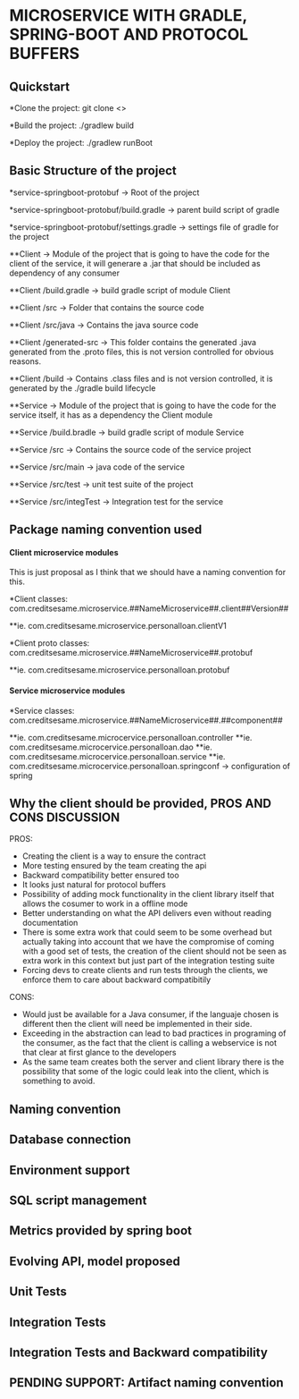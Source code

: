 # MICROSERVICE WITH GRADLE, SPRING-BOOT AND PROTOCOL BUFFERS

## Quickstart
*Clone the project: git clone <<url-clone>>

*Build the project: ./gradlew build

*Deploy the project: ./gradlew runBoot

## Basic Structure of the project
*service-springboot-protobuf -> Root of the project

*service-springboot-protobuf/build.gradle -> parent build script of gradle

*service-springboot-protobuf/settings.gradle -> settings file of gradle for the project

**Client -> Module of the project that is going to have the code for the client of the service, it will generare a .jar that should be included as dependency of any consumer

**Client /build.gradle -> build gradle script of module Client

**Client /src -> Folder that contains the source code

**Client /src/java -> Contains the java source code

**Client /generated-src -> This folder contains the generated .java generated from the .proto files, this is not version controlled for obvious reasons.

**Client /build -> Contains .class files and is not version controlled, it is generated by the ./gradle build lifecycle

**Service -> Module of the project that is going to have the code for the service itself, it has as a dependency the Client module

**Service /build.bradle -> build gradle script of module Service

**Service /src -> Contains the source code of the service project

**Service /src/main -> java code of the service

**Service /src/test -> unit test suite of the project

**Service /src/integTest -> Integration test for the service



## Package naming convention used

#### Client microservice modules
This is just proposal as I think that we should have a naming convention for this.

*Client classes: com.creditsesame.microservice.##NameMicroservice##.client##Version##

**ie. com.creditsesame.microservice.personalloan.clientV1

*Client proto classes: com.creditsesame.microservice.##NameMicroservice##.protobuf

**ie. com.creditsesame.microservice.personalloan.protobuf

#### Service microservice modules
*Service classes: com.creditsesame.microservice.##NameMicroservice##.##component##

**ie. com.creditsesame.microcervice.personalloan.controller
**ie. com.creditsesame.microcervice.personalloan.dao
**ie. com.creditsesame.microcervice.personalloan.service
**ie. com.creditsesame.microcervice.personalloan.springconf -> configuration of spring

## Why the client should be provided, PROS AND CONS DISCUSSION

PROS:
- Creating the client is a way to ensure the contract
- More testing ensured by the team creating the api
- Backward compatibility better ensured too
- It looks just natural for protocol buffers
- Possibility of adding mock functionality in the client library itself that allows the cosumer to work in a offline mode
- Better understanding on what the API delivers even without reading documentation
- There is some extra work that could seem to be some overhead but actually taking into account that we have the compromise of coming with a good set of tests, the creation of the client should not be seen as extra work in this context but just part of the integration testing suite
- Forcing devs to create clients and run tests through the clients, we enforce them to care about backward compatibitily

CONS:
- Would just be available for a Java consumer, if the languaje chosen is different then the client will need be implemented in their side.
- Exceeding in the abstraction can lead to bad practices in programing of the consumer, as the fact that the client is calling a webservice is not that clear at first glance to the developers
- As the same team creates both the server and client library there is the possibility that some of the logic could leak into the client, which is something to avoid.



## Naming convention


## Database connection


## Environment support


## SQL script management


## Metrics provided by spring boot


## Evolving API, model proposed


## Unit Tests


## Integration Tests


## Integration Tests and Backward compatibility




## PENDING SUPPORT: Artifact naming convention